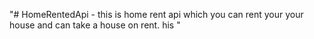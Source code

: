 "# HomeRentedApi - this is home rent api which you can rent your your house and can take a house on rent.  his " 
